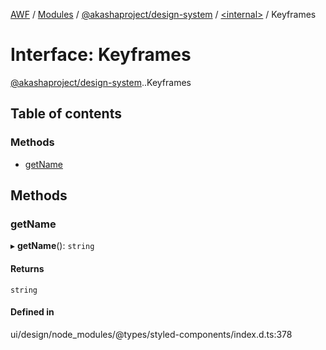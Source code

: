 [AWF](../README.md) / [Modules](../modules.md) / [@akashaproject/design-system](../modules/akashaproject_design_system.md) / [<internal\>](../modules/akashaproject_design_system._internal_.md) / Keyframes

# Interface: Keyframes

[@akashaproject/design-system](../modules/akashaproject_design_system.md).[<internal>](../modules/akashaproject_design_system._internal_.md).Keyframes

## Table of contents

### Methods

- [getName](akashaproject_design_system._internal_.Keyframes.md#getname)

## Methods

### getName

▸ **getName**(): `string`

#### Returns

`string`

#### Defined in

ui/design/node_modules/@types/styled-components/index.d.ts:378
